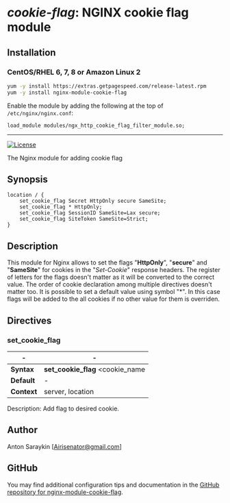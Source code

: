 # _cookie-flag_: NGINX cookie flag module


## Installation

### CentOS/RHEL 6, 7, 8 or Amazon Linux 2

```bash
yum -y install https://extras.getpagespeed.com/release-latest.rpm
yum -y install nginx-module-cookie-flag
```

Enable the module by adding the following at the top of `/etc/nginx/nginx.conf`:

    load_module modules/ngx_http_cookie_flag_filter_module.so;

<hr />

[![License](http://img.shields.io/badge/license-BSD-brightgreen.svg)](https://github.com/Airis777/nginx_cookie_flag_module/blob/master/LICENSE)

The Nginx module for adding cookie flag

## Synopsis

``` Nginx
location / {
    set_cookie_flag Secret HttpOnly secure SameSite;
    set_cookie_flag * HttpOnly;
    set_cookie_flag SessionID SameSite=Lax secure;
    set_cookie_flag SiteToken SameSite=Strict;
}
```

## Description

This module for Nginx allows to set the flags "**HttpOnly**",
"**secure**" and "**SameSite**" for cookies in the "*Set-Cookie*"
response headers. The register of letters for the flags doesn't matter
as it will be converted to the correct value. The order of cookie
declaration among multiple directives doesn't matter too. It is possible
to set a default value using symbol "\*". In this case flags will be
added to the all cookies if no other value for them is
overriden.

## Directives

### set\_cookie\_flag

| \-          | \-                                                                                                      |
| ----------- | ------------------------------------------------------------------------------------------------------- |
| **Syntax**  | **set\_cookie\_flag** \<cookie\_name|\*\> \[HttpOnly\] \[secure\] \[SameSite|SameSite=\[Lax|Strict\]\]; |
| **Default** | \-                                                                                                      |
| **Context** | server, location                                                                                        |

Description: Add flag to desired cookie.

## Author

Anton Saraykin \[<Airisenator@gmail.com>\]

## GitHub

You may find additional configuration tips and documentation in the [GitHub repository for 
nginx-module-cookie-flag](https://github.com/AirisX/nginx_cookie_flag_module).
